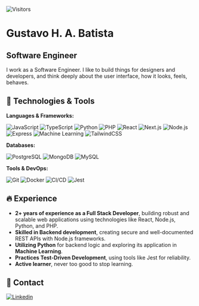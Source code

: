 ![Visitors](https://visitor-badge.laobi.icu/badge?page_id=gustavohdab)

# Gustavo H. A. Batista

## Software Engineer

I work as a Software Engineer. I like to build things for designers and developers, and think deeply about the user interface, how it looks, feels, behaves.

## 🔧 Technologies & Tools

**Languages & Frameworks:**

![JavaScript](https://img.shields.io/badge/Code-JavaScript-informational?style=flat&logo=javascript&logoColor=white&color=f7df1e)
![TypeScript](https://img.shields.io/badge/Code-TypeScript-informational?style=flat&logo=typescript&logoColor=white&color=3178c6)
![Python](https://img.shields.io/badge/Code-Python-informational?style=flat&logo=python&logoColor=white&color=3776ab)
![PHP](https://img.shields.io/badge/Code-PHP-informational?style=flat&logo=php&logoColor=white&color=777bb4)
![React](https://img.shields.io/badge/Lib-React-informational?style=flat&logo=react&logoColor=white&color=61dafb)
![Next.js](https://img.shields.io/badge/Framework-Next.js-informational?style=flat&logo=Next.js&logoColor=black&color=lightgrey)
![Node.js](https://img.shields.io/badge/Runtime-Node.js-informational?style=flat&logo=node.js&logoColor=white&color=339933)
![Express](https://img.shields.io/badge/Framework-Express-informational?style=flat&logo=express&logoColor=black&color=lightgrey)
![Machine Learning](https://img.shields.io/badge/Field-Machine%20Learning-informational?style=flat&logo=tensorflow&logoColor=white&color=ff6f00) <!-- You can change the logo to pytorch, scikitlearn etc. if preferred -->
![TailwindCSS](https://img.shields.io/badge/Lib-TailwindCSS-informational?style=flat&logo=tailwind-css&logoColor=white&color=06b6d4) <!-- Kept as part of broader skill set -->

**Databases:**

![PostgreSQL](https://img.shields.io/badge/Database-PostgreSQL-informational?style=flat&logo=postgresql&logoColor=white&color=4169e1)
![MongoDB](https://img.shields.io/badge/Database-MongoDB-informational?style=flat&logo=mongodb&logoColor=white&color=47a248)
![MySQL](https://img.shields.io/badge/Database-MySQL-informational?style=flat&logo=mysql&logoColor=white&color=4479a1)

**Tools & DevOps:**

![Git](https://img.shields.io/badge/Version%20Control-Git-informational?style=flat&logo=git&logoColor=white&color=f05032)
![Docker](https://img.shields.io/badge/Containerization-Docker-informational?style=flat&logo=docker&logoColor=white&color=2496ed)
![CI/CD](https://img.shields.io/badge/DevOps-CI/CD-informational?style=flat&logo=github-actions&logoColor=white&color=2088ff)
![Jest](https://img.shields.io/badge/Test-Jest-informational?style=flat&logo=jest&logoColor=white&color=c21325)

## 🔥 Experience

- **2+ years of experience as a Full Stack Developer**, building robust and scalable web applications using technologies like React, Node.js, Python, and PHP.
- **Skilled in Backend development**, creating secure and well-documented REST APIs with Node.js frameworks.
- **Utilizing Python** for backend logic and exploring its application in **Machine Learning**.
- **Practices Test-Driven Development**, using tools like Jest for reliability.
- **Active learner**, never too good to stop learning.

## 📩 Contact

[![Linkedin](https://img.shields.io/badge/-gustavohbatista-blue?style=flat-square&logo=linkedin&logoColor=white)](https://www.linkedin.com/in/gustavo-h-batista/)
